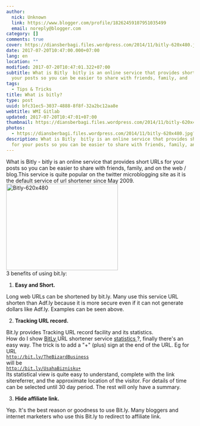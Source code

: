 ```yaml
---
author:
  nick: Unknown
  link: https://www.blogger.com/profile/18262459107951035499
  email: noreply@blogger.com
category: []
comments: true
cover: https://diansberbagi.files.wordpress.com/2014/11/bitly-620x480.jpg?w=300&h=232
date: 2017-07-20T10:47:00.000+07:00
lang: en
location: ""
modified: 2017-07-20T10:47:01.322+07:00
subtitle: What is Bitly  bitly is an online service that provides short URLs for
  your posts so you can be easier to share with friends, family, and
tags:
  - Tips & Tricks
title: What is bitly?
type: post
uuid: bfc31ec5-3037-4888-8f8f-32a2bc12aa8e
webtitle: WMI Gitlab
updated: 2017-07-20T10:47:01+07:00
thumbnail: https://diansberbagi.files.wordpress.com/2014/11/bitly-620x480.jpg?w=300&h=232
photos:
  - https://diansberbagi.files.wordpress.com/2014/11/bitly-620x480.jpg?w=300&h=232
description: What is Bitly  bitly is an online service that provides short URLs
  for your posts so you can be easier to share with friends, family, and
---
```


What is Bitly - bitly is an online service that provides short URLs for your posts so you can be easier to share with friends, family, and on the web / blog.This service is quite popular on the twitter microblogging site as it is the default service of url shortener since May 2009.<br><a href="https://diansberbagi.files.wordpress.com/2014/11/bitly-620x480.jpg" rel="noopener noreferer nofollow"> <img alt="Bitly-620x480" height="232" src="https://diansberbagi.files.wordpress.com/2014/11/bitly-620x480.jpg?w=300&amp;h=232" width="300"> </a><br>3 benefits of using bit.ly:<br><ol><li> <strong>Easy and Short.</strong> </li></ol>Long web URLs can be shortened by bit.ly. Many use this service URL shorten than Adf.ly because it is more secure even if it can not generate dollars like Adf.ly. Examples can be seen above.<br><ol start="2"><li> <strong>Tracking URL record.</strong> </li></ol>Bit.ly provides Tracking URL record facility and its statistics. <br>How do I show <a href="https://translate.googleusercontent.com/translate_c?depth=1&amp;nv=1&amp;rurl=translate.google.com&amp;sl=id&amp;sp=nmt4&amp;tl=en&amp;u=http://bitly.com/&amp;usg=ALkJrhiIAPL_dQlidZoZU6lXCVM2YagZpA" rel="noopener noreferer nofollow"> BitLy </a> URL shortener service <a href="https://translate.googleusercontent.com/translate_c?depth=1&amp;nv=1&amp;rurl=translate.google.com&amp;sl=id&amp;sp=nmt4&amp;tl=en&amp;u=http://bitly.com/&amp;usg=ALkJrhiIAPL_dQlidZoZU6lXCVM2YagZpA" rel="noopener noreferer nofollow"> statistics </a> ?, finally there's an easy way. The trick is to add a "+" (plus) sign at the end of the URL. Eg for URL<br><code>http://bit.ly/TheBizardBusiness</code><br>will be<br><code>http://bit.ly/UsahaBiznisku+</code><br>Its statistical view is quite easy to understand, complete with the link sitereferrer, and the approximate location of the visitor. For details of time can be selected until 30 day period. The rest will only have a summary.<br><ol start="3"><li> <strong>Hide affiliate link.</strong> </li></ol>Yep. It's the best reason or goodness to use Bit.ly. Many bloggers and internet marketers who use this Bit.ly to redirect to affiliate link.<script>document.querySelectorAll("pre,code");
  pretext.forEach(function (el) {
    el.classList.toggle("notranslate", true);
  });</script><script>document.querySelectorAll("pre,code");
  pretext.forEach(function (el) {
    el.classList.toggle("notranslate", true);
  });</script><script>document.querySelectorAll("pre,code");
  pretext.forEach(function (el) {
    el.classList.toggle("notranslate", true);
  });</script>
